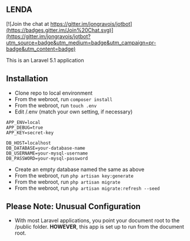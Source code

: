 ## LENDA

[![Join the chat at https://gitter.im/jongravois/jotbot](https://badges.gitter.im/Join%20Chat.svg)](https://gitter.im/jongravois/jotbot?utm_source=badge&utm_medium=badge&utm_campaign=pr-badge&utm_content=badge)

This is an Laravel 5.1 application

## Installation

* Clone repo to local environment
* From the webroot, run ```composer install```
* From the webroot, run ```touch .env```
* Edit /.env (match your own setting, if necessary)

```
APP_ENV=local
APP_DEBUG=true
APP_KEY=secret-key
    
DB_HOST=localhost
DB_DATABASE=your-database-name
DB_USERNAME=your-mysql-username
DB_PASSWORD=your-mysql-password
```

* Create an empty database named the same as above
* From the webroot, run ```php artisan key:generate```
* From the webroot, run ```php artisan migrate```
* From the webroot, run ```php artisan migrate:refresh --seed```

## Please Note: Unusual Configuration

* With most Laravel applications, you point your document root to the /public folder. **HOWEVER**, this app is set up to run from the document root.
